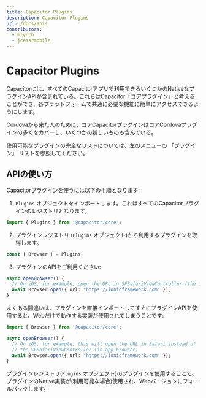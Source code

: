 ```yaml
---
title: Capacitor Plugins
description: Capacitor Plugins
url: /docs/apis
contributors:
  - mlynch
  - jcesarmobile
---
```


# Capacitor Plugins

Capacitorには、すべてのCapacitorアプリで利用できるいくつかのNativeなプラグインAPIが含まれている。これらはCapacitor「コアプラグイン」と考えることができ、各プラットフォームで共通に必要な機能に簡単にアクセスできるようにします。

Cordovaから来た人のために、コアCapacitorプラグインはコアCordovaプラグインの多くをカバーし、いくつかの新しいものも含んでいる。

使用可能なプラグインの完全なリストについては、左のメニューの 「プラグイン」 リストを参照してください。

## APIの使い方

Capacitorプラグインを使うには以下の手順となります:

1) `Plugins` オブジェクトをインポートします。これはすべてのCapacitorプラグインのレジストリとなります。
```typescript
import { Plugins } from '@capacitor/core';
```

2) プラグインレジストリ (`Plugins` オブジェクト)から利用するプラグインを取得します。
```typescript
const { Browser } = Plugins;
```

3) プラグインのAPIをご利用ください:
```typescript
async openBrowser() {
  // On iOS, for example, open the URL in SFSafariViewController (the in-app browser)
  await Browser.open({ url: "https://ionicframework.com" });
}
```

よくある間違いは、プラグインを直接インポートしてすぐにプラグインAPIを使用すると、Webだけで動作する実装が使用されてしまうことです:
```typescript
import { Browser } from '@capacitor/core';

async openBrowser() {
  // On iOS, for example, this will open the URL in Safari instead of
  // the SFSafariViewController (in-app browser)
  await Browser.open({ url: "https://ionicframework.com" });
}
```

プラグインレジストリ(`Plugins` オブジェクト)のプラグインを使用することで、プラグインのNative実装が(利用可能な場合)使用され、Webバージョンにフォールバックします。
